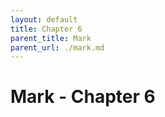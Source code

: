```yaml
---
layout: default
title: Chapter 6
parent_title: Mark
parent_url: ./mark.md
---
```


# Mark - Chapter 6
